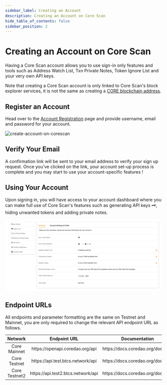 ```yaml
---
sidebar_label: Creating an Account
description: Creating an Account on Core Scan
hide_table_of_contents: false
sidebar_position: 2
---
```


# Creating an Account on Core Scan

Having a Core Scan account allows you to use sign-in only features and tools such as Address Watch List, Txn Private Notes, Token Ignore List and your very own API keys.

Note that creating a Core Scan account is only linked to Core Scan's block explorer services, it is not the same as creating a [CORE blockchain address](https://info.etherscan.com/what-is-an-ethereum-address/).

## Register an Account

Head over to the [Account Registration](https://scan.coredao.org/register) page and provide username, email and password for your account.

![create-account-on-corescan](../assets/image\(2\).png)

## Verify Your Email

A confirmation link will be sent to your email address to verify your sign up request. Once you've clicked on the link, your account set-up process is complete and you may start to use your account-specific features !

## Using Your Account

Upon signing in, you will have access to your account dashboard where you can make full use of Core Scan's features such as generating API keys 🗝, hiding unwanted tokens and adding private notes.

![create-account-on-corescan](../assets/image.png)

## Endpoint URLs

All endpoints and parameter formatting are the same on Testnet and Mainnet, you are only required to change the relevant API endpoint URL as follows.

<table><thead><tr><th width="155.33333333333331" align="center">Network</th><th align="center">Endpoint URL</th><th align="center">Documentation</th></tr></thead><tbody><tr><td align="center">Core Mainnet</td><td align="center">https://openapi.coredao.org/api</td><td align="center">https://docs.coredao.org/docs/api</td></tr><tr><td align="center">Core Testnet</td><td align="center">https://api.test.btcs.network/api</td><td align="center">https://docs.coredao.org/docs/api</td></tr><tr><td align="center">Core Testnet2</td><td align="center">https://api.test2.btcs.network/api</td><td align="center">https://docs.coredao.org/docs/api</td></tr></tbody></table>